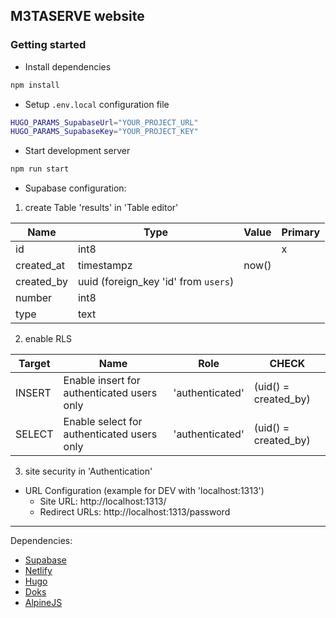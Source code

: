 
## M3TASERVE website

### Getting started

* Install dependencies
```bash
npm install
```

* Setup `.env.local` configuration file
```bash
HUGO_PARAMS_SupabaseUrl="YOUR_PROJECT_URL"
HUGO_PARAMS_SupabaseKey="YOUR_PROJECT_KEY"
```

* Start development server
```bash
npm run start
```

* Supabase configuration:

1. create Table 'results' in 'Table editor'

| Name | Type | Value | Primary |
| ---- | ---- | ----- | ------- |
| id | int8 |  | x |
| created_at | timestampz | now() |  |
| created_by | uuid (foreign_key 'id' from `users`) |  |  |
| number | int8 |  |  |
| type | text |  |  |

2. enable RLS

| Target | Name | Role | CHECK |
| ------ | ---- | ---- | ----- |
| INSERT | Enable insert for authenticated users only | 'authenticated' | (uid() = created_by) |
| SELECT | Enable select for authenticated users only | 'authenticated' | (uid() = created_by) |

3. site security in 'Authentication'
  * URL Configuration (example for DEV with 'localhost:1313')
    * Site URL: http://localhost:1313/
    * Redirect URLs: http://localhost:1313/password

---

Dependencies:
  - [Supabase](https://app.supabase.com/)
  - [Netlify](https://docs.netlify.com/)
  - [Hugo](https://gohugo.io/documentation/)
  - [Doks](https://getdoks.org/)
  - [AlpineJS](https://alpinejs.dev/)


